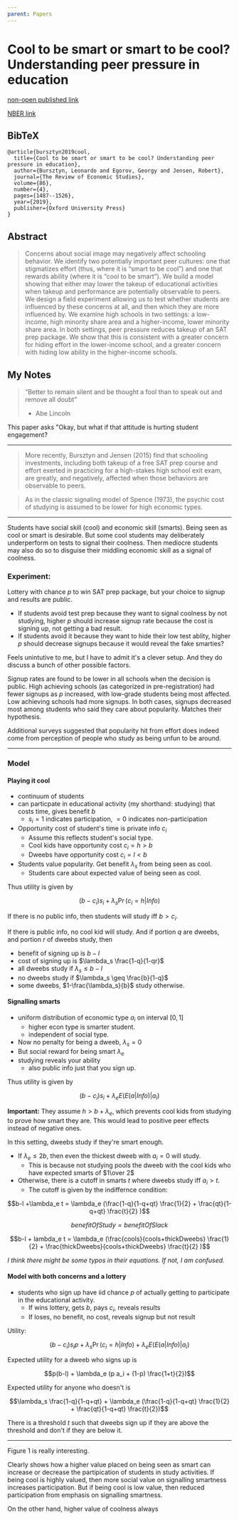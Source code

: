 ```yaml
---
parent: Papers
---
```


# Cool to be smart or smart to be cool? Understanding peer pressure in education

[non-open published link](https://academic.oup.com/restud/article-abstract/86/4/1487/5003980)

[NBER link](https://www.nber.org/papers/w23020)

## BibTeX
```
@article{bursztyn2019cool,
  title={Cool to be smart or smart to be cool? Understanding peer pressure in education},
  author={Bursztyn, Leonardo and Egorov, Georgy and Jensen, Robert},
  journal={The Review of Economic Studies},
  volume={86},
  number={4},
  pages={1487--1526},
  year={2019},
  publisher={Oxford University Press}
}
```

## Abstract

> Concerns about social image may negatively affect schooling behavior. We identify two potentially important peer cultures: one that stigmatizes effort (thus, where it is “smart to be cool”) and one that rewards ability (where it is “cool to be smart”). We build a model showing that either may lower the takeup of educational activities when takeup and performance are potentially observable to peers. We design a field experiment allowing us to test whether students are influenced by these concerns at all, and then which they are more influenced by. We examine high schools in two settings: a low-income, high minority share area and a higher-income, lower minority share area. In both settings, peer pressure reduces takeup of an SAT prep package. We show that this is consistent with a greater concern for hiding effort in the lower-income school, and a greater concern with hiding low ability in the higher-income schools.


## My Notes


> “Better to remain silent and be thought a fool than to speak out and remove all doubt”  
>  - Abe Lincoln

This paper asks "Okay, but what if that attitude is hurting student engagement?

---

> More
recently, Bursztyn and Jensen (2015) find that schooling investments, including both takeup of a
free SAT prep course and effort exerted in practicing for a high-stakes high school exit exam, are
greatly, and negatively, affected when those behaviors are observable to peers.

> As in the classic signaling
model of Spence (1973), the psychic cost of studying is assumed to be lower for high economic types.


---

Students have social skill (cool) and economic skill (smarts). 
Being seen as cool or smart is desirable. 
But some cool students may deliberately underperform on tests to signal their coolness.
Then mediocre students may also do so to disguise their middling economic skill as a signal of coolness.

### Experiment:

Lottery with chance $p$ to win SAT prep package, but your choice to signup and results are public.
- If students avoid test prep because they want to signal coolness by not studying, higher $p$ should increase signup rate because the cost is signing up, not getting a bad result.
- If students avoid it because they want to hide their low test ablity, higher $p$ should decrease signups because it would reveal the fake smarties?

Feels unintutive to me, but I have to admit it's a clever setup. And they do discuss a bunch of other possible factors.

Signup rates are found to be lower in all schools when the decision is public. 
High achieving schools (as categorized in pre-registration) had fewer signups as $p$ increased, with low-grade students being most affected.
Low achieving schools had more signups.
In both cases, signups decreased most among students who said they care about popularity.
Matches their hypothesis.

Additional surveys suggested that popularity hit from effort does indeed come from perception of people who study as being unfun to be around.


---

### Model

#### Playing it cool

- continuum of students
- can particpate in educational activity (my shorthand: studying) that costs time, gives benefit $b$
    - $s_i = 1$ indicates participation, $=0$ indicates non-participation
- Opportunity cost of student's time is private info $c_i$
    - Assume this reflects student's social type.
    - Cool kids have opportunity cost $c_i = h > b$
    - Dweebs have opportunity cost $c_i = l < b$ 
- Students value popularity. Get benefit $\lambda_s$ from being seen as cool.
    - Students care about expected value of being seen as cool.


Thus utility is given by

$$(b-c_i) s_i + \lambda_s \Pr (c_i = h | Info)$$

If there is no public info, then students will study iff $b > c_i$.

If there is public info, no cool kid will study.
And if portion $q$ are dweebs, and portion $r$ of dweebs study, then 
- benefit of signing up is $b-l$
- cost of signing up is $\lambda_s \frac{1-q}{1-qr}$
- all dweebs study if $\lambda_s \leq b-l$
- no dweebs study if $\lambda_s \geq \frac{b}{1-q}$
- some dweebs, $1-\frac{\lambda_s}{b}$ study otherwise.

#### Signalling smarts

- uniform distribution of economic type $a_i$ on interval $[0,1]$
    - higher econ type is smarter student.
    - independent of social type.
- Now no penalty for being a dweeb, $\lambda_s = 0$
- But social reward for being smart $\lambda_e$
- studying reveals your ability
    - also public info just that you sign up.


Thus utility is given by

$$(b-c_i) s_i + \lambda_e E ( E (a | Info) | a_i )$$


**Important:** They assume $h > b + \lambda_e$, which prevents cool kids from studying to prove how smart they are. This would lead to positive peer effects instead of negative ones.

In this setting, dweebs study if they're smart enough.
- If $\lambda_e \leq 2b$, then even the thickest dweeb with $a_i = 0$ will study.
    - This is because not studying pools the dweeb with the cool kids who have expected smarts of $1\over 2$
- Otherwise, there is a cutoff in smarts $t$ where dweebs study iff $a_i > t$.
    - The cutoff is given by the indiffernce condition:

$$b-l +\lambda_e t = \lambda_e (\frac{1-q}{1-q+qt} \frac{1}{2} + \frac{qt}{1-q+qt} \frac{t}{2} )$$

$$benefitOfStudy = benefitOfSlack$$

$$b-l + lambda_e t = \lambda_e (\frac{cools}{cools+thickDweebs} \frac{1}{2} + \frac{thickDweebs}{cools+thickDweebs} \frac{t}{2} )$$

*I think there might be some typos in their equations. If not, I am confused.*


#### Model with both concerns and a lottery

- students who sign up have iid chance $p$ of actually getting to participate in the educational activity.
    - If wins lottery, gets $b$, pays $c_i$, reveals results
    - If loses, no benefit, no cost, reveals signup but not result

Utility:


$$(b-c_i) s_i  p + \lambda_s \Pr (c_i = h | Info) + \lambda_e E ( E (a | Info) | a_i )$$

Expected utility for a dweeb who signs up is 

$$p(b-l) + \lambda_e (p a_i + (1-p) \frac{1+t}{2})$$


Expected utility for anyone who doesn't is

$$\lambda_s \frac{1-q}{1-q+qt} + \lambda_e (\frac{1-q}{1-q+qt} \frac{1}{2} + \frac{qt}{1-q+qt} \frac{t}{2})$$


There is a threshold $t$ such that dweebs sign up if they are above the threshold and don't if they are below it.


---

Figure 1 is really interesting.

Clearly shows how a higher value placed on being seen as smart can increase or decrease the partipication of students in study activities. 
If being cool is highly valued, then more social value on signalling smartness increases participation.
But if being cool is low value, then reduced participation from emphasis on signalling smartness.

On the other hand, higher value of coolness always 

